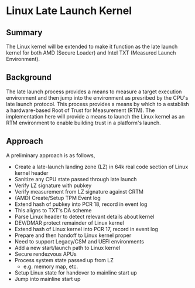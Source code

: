 # Linux Late Launch Kernel

## Summary

The Linux kernel will be extended to make it function as the late
launch kernel for both AMD (Secure Loader) and Intel TXT (Measured
Launch Environment).

## Background

The late launch process provides a means to measure a target execution
environment and then jump into the environment as presribed by the
CPU's late launch protocol. This process provides a means by which to
a establish a hardware-based Root of Trust for Measurement (RTM). The
implementation here will provide a means to launch the Linux kernel as
an RTM environment to enable building trust in a platform's launch.

## Approach

A preliminary approach is as follows,

- Create a late-launch landing zone (LZ) in 64k real code section of
  Linux kernel header
- Sanitize any CPU state passed through late launch
- Verify LZ signature with pubkey
- Verify measurement from LZ signature against CRTM
- (AMD) Create/Setup TPM Event log
- Extend hash of pubkey into PCR 18, record in event log
- This aligns to TXT's DA scheme
- Parse Linux header to detect relevant details about kernel
- DEV/DMAR protect remainder of Linux kernel
- Extend hash of Linux kernel into PCR 17, record in event log
- Prepare and then handoff to Linux kernel proper
- Need to support Legacy/CSM and UEFI environments
- Add a new start/launch path to Linux kernel
- Secure rendezvous APUs
- Process system state passed up from LZ
    + e.g. memory map, etc.
- Setup Linux state for handover to mainline start up
- Jump into mainline start up
